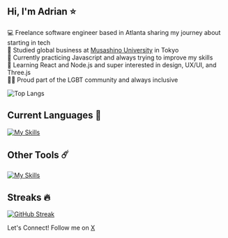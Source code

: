 ## Hi, I'm Adrian ⭐

💻 Freelance software engineer based in Atlanta sharing my journey about starting in tech</br>
💼 Studied global business at [Musashino University](https://www.musashino-u.ac.jp/academics/faculty/global_studies/global_business/) in Tokyo</br>
🌱 Currently practicing Javascript and always trying to improve my skills</br>
💭 Learning React and Node.js and super interested in design, UX/UI, and Three.js</br>
🏳️‍🌈 Proud part of the LGBT community and always inclusive

![Top Langs](https://github-readme-stats.vercel.app/api/top-langs/?username=AdrianMaresDev&layout=compact&theme=tokyonight)

## Current Languages 🚀

[![My Skills](https://skillicons.dev/icons?i=js,html,css)](https://skillicons.dev)

## Other Tools ☄️

[![My Skills](https://skillicons.dev/icons?i=git,github,vscode,wordpress,netlify,windows,figma,discord)](https://skillicons.dev)

## Streaks 🔥

[![GitHub Streak](https://streak-stats.demolab.com?user=AdrianMaresDev&theme=tokyonight)](https://git.io/streak-stats)

Let's Connect! Follow me on [X](https://x.com/MaresDev)
